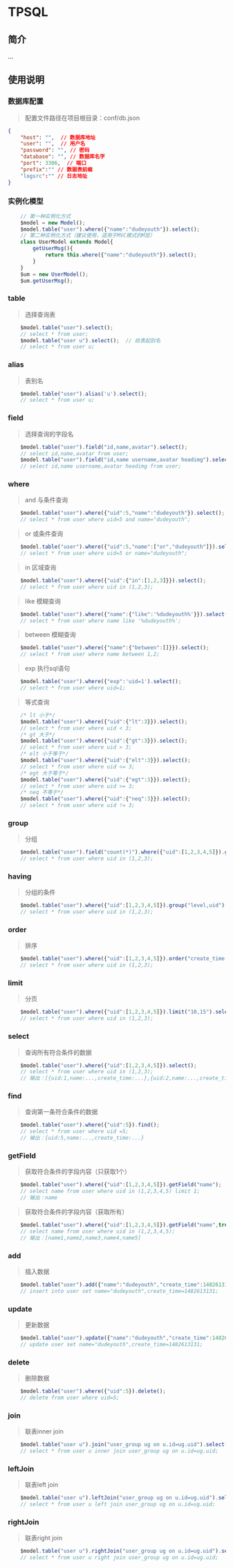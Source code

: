 # TPSQL

## 简介
...

## 使用说明

### 数据库配置
> 配置文件路径在项目根目录：conf/db.json
```json
{
    "host": "",  // 数据库地址
    "user": "",  // 用户名
    "password": "", // 密码
    "database": "", // 数据库名字
    "port": 3306,  // 端口
    "prefix":"" // 数据表前缀
    "logsrc":"" // 日志地址
}
```

### 实例化模型
>
```javascript
    // 第一种实例化方式
    $model = new Model();
    $model.table("user").where({"name":"dudeyouth"}).select();
    // 第二种实例化方式（建议使用，适用于MVC模式的M层）
    class UserModel extends Model{
        getUserMsg(){
            return this.where({"name":"dudeyouth"}).select();
        }
    }
    $um = new UserModel();
    $um.getUserMsg();
```

### table
> 选择查询表    
```javascript
    $model.table("user").select();
    // select * from user;
    $model.table("user u").select();  // 给表起别名
    // select * from user u;
```

### alias
> 表别名   
```javascript
    $model.table("user").alias('u').select();
    // select * from user u;
```
### field
> 选择查询的字段名
```javascript
    $model.table("user").field("id,name,avatar").select();
    // select id,name,avatar from user;
    $model.table("user").field("id,name username,avatar headimg").select();  // 给字段起别名
    // select id,name username,avatar headimg from user;
```

### where
> and 与条件查询
```javascript
    $model.table("user").where({"uid":5,"name":"dudeyouth"}).select();
    // select * from user where uid=5 and name="dudeyouth";
```
> or 或条件查询
```javascript
    $model.table("user").where({"uid":5,"name":["or","dudeyouth"]}).select();
    // select * from user where uid=5 or name="dudeyouth";
```
> in 区域查询 
```javascript
    $model.table("user").where({"uid":{"in":[1,2,3]}}).select();
    // select * from user where uid in (1,2,3);
```
> like 模糊查询 
```javascript
    $model.table("user").where({"name":{"like":'%dudeyouth%'}}).select();
    // select * from user where name like '%dudeyouth%';
```
> between 模糊查询 
```javascript
    $model.table("user").where({"name":{"between":[]}}).select();
    // select * from user where name between 1,2;
```
> exp 执行sql语句
```javascript
    $model.table("user").where({"exp":'uid=1').select();
    // select * from user where uid=1;
```   

> 等式查询
```javascript
    /* lt 小于*/
    $model.table("user").where({"uid":{"lt":3}}).select();
    // select * from user where uid < 3;
    /* gt 大于*/
    $model.table("user").where({"uid":{"gt":3}}).select();
    // select * from user where uid > 3;
    /* elt 小于等于*/
    $model.table("user").where({"uid":{"elt":3}}).select();
    // select * from user where uid <= 3;
    /* egt 大于等于*/
    $model.table("user").where({"uid":{"egt":3}}).select();
    // select * from user where uid >= 3;
    /* neq 不等于*/
    $model.table("user").where({"uid":{"neq":3}}).select();
    // select * from user where uid != 3;
```

### group
> 分组
```javascript
    $model.table("user").field("count(*)").where({"uid":[1,2,3,4,5]}).group("level").select();
    // select * from user where uid in (1,2,3);
```

### having
> 分组的条件
```javascript
    $model.table("user").where({"uid":[1,2,3,4,5]}).group("level,uid").having("count(uid)>2").select();
    // select * from user where uid in (1,2,3);
```

### order
> 排序
```javascript
    $model.table("user").where({"uid":[1,2,3,4,5]}).order("create_time DESC").select();
    // select * from user where uid in (1,2,3);
```

### limit
> 分页
```javascript
    $model.table("user").where({"uid":[1,2,3,4,5]}).limit("10,15").select();
    // select * from user where uid in (1,2,3);
```

### select
> 查询所有符合条件的数据
```javascript
    $model.table("user").where({"uid":[1,2,3,4,5]}).select();
    // select * from user where uid in (1,2,3);
    // 输出：[{uid:1,name:...,create_time:...},{uid:2,name:...,create_time:...},{uid:3,name:...,create_time:...}...]
```

### find
> 查询第一条符合条件的数据
```javascript
    $model.table("user").where({"uid":5}).find();
    // select * from user where uid =5;
    // 输出：{uid:5,name:...,create_time:...}
```

### getField
> 获取符合条件的字段内容（只获取1个）
```javascript
    $model.table("user").where({"uid":[1,2,3,4,5]}).getField("name");
    // select name from user where uid in (1,2,3,4,5) limit 1;
    // 输出：name
```
> 获取符合条件的字段内容（获取所有）
```javascript
    $model.table("user").where({"uid":[1,2,3,4,5]}).getField("name",true);
    // select name from user where uid in (1,2,3,4,5);
    // 输出：[name1,name2,name3,name4,name5]
```

### add 
> 插入数据
```javascript
    $model.table("user").add({"name":"dudeyouth","create_time":1482613131});
    // insert into user set name="dudeyouth",create_time=1482613131;
```

### update
> 更新数据
```javascript
    $model.table("user").update({"name":"dudeyouth","create_time":1482613131});
    // update user set name="dudeyouth",create_time=1482613131;
```

### delete
> 删除数据
```javascript
    $model.table("user").where({"uid":5}).delete();
    // delete from user where uid=5;
```

### join
> 联表inner join
```javascript
    $model.table("user u").join("user_group ug on u.id=ug.uid").select();
    // select * from user u inner join user_group ug on u.id=ug.uid;
```

### leftJoin
> 联表left join
```javascript
    $model.table("user u").leftJoin("user_group ug on u.id=ug.uid").select();
    // select * from user u left join user_group ug on u.id=ug.uid;
```

### rightJoin
> 联表right join
```javascript
    $model.table("user u").rightJoin("user_group ug on u.id=ug.uid").select();
    // select * from user u right join user_group ug on u.id=ug.uid;
```



